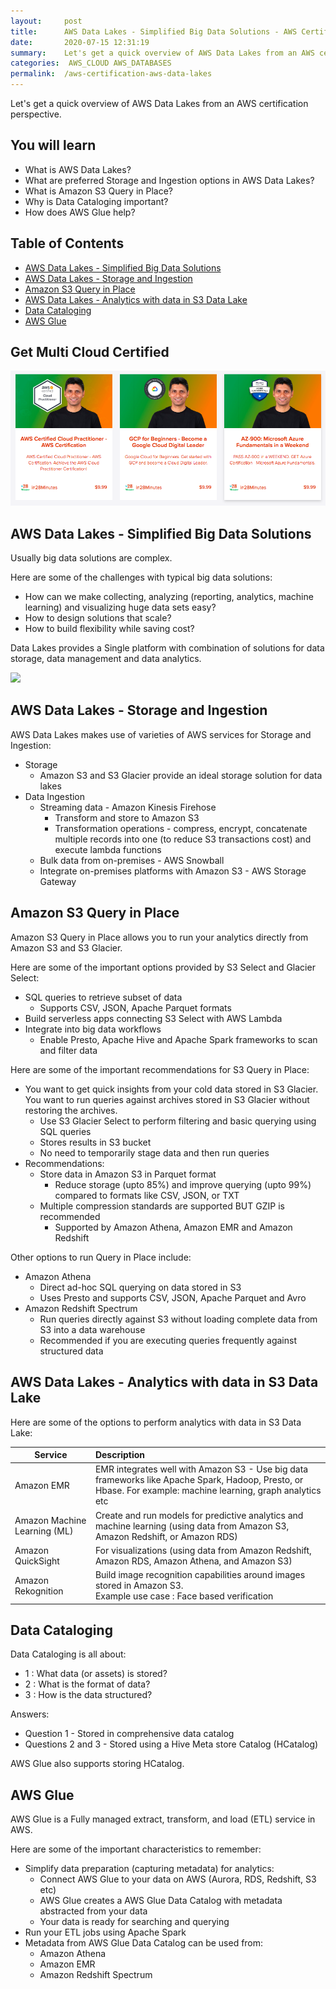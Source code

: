 ```yaml
---
layout:     post
title:      AWS Data Lakes - Simplified Big Data Solutions - AWS Certification Cheat Sheet
date:       2020-07-15 12:31:19
summary:    Let's get a quick overview of AWS Data Lakes from an AWS certification perspective.  
categories:  AWS_CLOUD AWS_DATABASES
permalink:  /aws-certification-aws-data-lakes
---
```


Let's get a quick overview of AWS Data Lakes from an AWS certification perspective. 

## You will learn
- What is AWS Data Lakes?
- What are preferred Storage and Ingestion options in AWS Data Lakes?
- What is Amazon S3 Query in Place?
- Why is Data Cataloging important?
- How does AWS Glue help?


## Table of Contents
- [AWS Data Lakes - Simplified Big Data Solutions](#aws-data-lakes---simplified-big-data-solutions)
- [AWS Data Lakes - Storage and Ingestion](#aws-data-lakes---storage-and-ingestion)
- [Amazon S3 Query in Place](#amazon-s3-query-in-place)
- [AWS Data Lakes -  Analytics with data in S3 Data Lake](#aws-data-lakes---analytics-with-data-in-s3-data-lake)
- [Data Cataloging](#data-cataloging)
- [AWS Glue](#aws-glue)

## Get Multi Cloud Certified

<div>
	<p><a href="https://courses.in28minutes.com/p/3-in-1-aws-azure-and-google-cloud-beginner-certifications"><img src="/images/multi-cloud-certified.png" alt="Image" title="AWS Architect Associate Certification"></a></p>
</div>


## AWS Data Lakes - Simplified Big Data Solutions

Usually big data solutions are complex. 

Here are some of the challenges with typical big data solutions:
- How can we make collecting, analyzing (reporting, analytics, machine learning) and visualizing huge data sets easy? 
- How to design solutions that scale? 
- How to build flexibility while saving cost?

Data Lakes provides a Single platform with combination of solutions for data storage, data management and data analytics.

![](/images/aws/data-lake-architecture.png)

## AWS Data Lakes - Storage and Ingestion

AWS Data Lakes makes use of varieties of AWS services for Storage and Ingestion:
- Storage
	- Amazon S3 and S3 Glacier provide an ideal storage solution for data lakes
- Data Ingestion
	- Streaming data - Amazon Kinesis Firehose
		- Transform and store to Amazon S3
		- Transformation operations - compress, encrypt, concatenate multiple records into one (to reduce S3 transactions cost) and execute lambda functions 
	- Bulk data from on-premises - AWS Snowball
	- Integrate on-premises platforms with Amazon S3 - AWS Storage Gateway

## Amazon S3 Query in Place

Amazon S3 Query in Place allows you to run your analytics directly from Amazon S3 and S3 Glacier.

Here are some of the important options provided by S3 Select and Glacier Select:
- SQL queries to retrieve subset of data
	- Supports CSV, JSON, Apache Parquet formats
- Build serverless apps connecting S3 Select with AWS Lambda
- Integrate into big data workflows 
	- Enable Presto, Apache Hive and Apache Spark frameworks to scan and filter data

Here are some of the important recommendations for S3 Query in Place:
- You want to get quick insights from your cold data stored in S3 Glacier. You want to run queries against archives stored in S3 Glacier without restoring the archives.
	- Use S3 Glacier Select to perform filtering and basic querying using SQL queries 
	- Stores results in S3 bucket
	- No need to temporarily stage data and then run queries
- Recommendations:
	- Store data in Amazon S3 in Parquet format
		- Reduce storage (upto 85%) and improve querying (upto 99%) compared to formats like CSV, JSON, or TXT
	- Multiple compression standards are supported BUT GZIP is recommended
		- Supported by Amazon Athena, Amazon EMR and Amazon Redshift


Other options to run Query in Place include:
- Amazon Athena
	- Direct ad-hoc SQL querying on data stored in S3
	- Uses Presto and supports CSV, JSON,  Apache Parquet and Avro
- Amazon Redshift Spectrum 
	- Run queries directly against S3 without loading complete data from S3 into a data warehouse
	- Recommended if you are executing queries frequently against structured data


## AWS Data Lakes -  Analytics with data in S3 Data Lake

Here are some of the options to perform analytics with data in S3 Data Lake:

| Service | Description  | 
|--|:--|
| Amazon EMR | EMR integrates well with Amazon S3 - Use big data frameworks like Apache Spark, Hadoop, Presto, or Hbase. For example: machine learning, graph analytics etc|
|Amazon Machine Learning (ML)|Create and run models for predictive analytics and machine learning (using data from Amazon S3, Amazon Redshift, or Amazon RDS)|
| Amazon QuickSight |For visualizations (using data from Amazon Redshift, Amazon RDS, Amazon Athena, and Amazon S3)|
|Amazon Rekognition | Build image recognition capabilities around images stored in Amazon S3. <BR/>Example use case : Face based verification|

## Data Cataloging

Data Cataloging is all about:
- 1 : What data (or assets) is stored?
- 2 : What is the format of data?
- 3 : How is the data structured?

Answers:
- Question 1 - Stored in comprehensive data catalog
- Questions 2 and 3 - Stored using a Hive Meta store Catalog (HCatalog)

AWS Glue also supports storing HCatalog.

##  AWS Glue

AWS Glue is a Fully managed extract, transform, and load (ETL) service in AWS.

Here are some of the important characteristics to remember:
- Simplify data preparation (capturing metadata) for analytics: 
	- Connect AWS Glue to your data on AWS (Aurora, RDS, Redshift, S3 etc)
	- AWS Glue creates a AWS Glue Data Catalog with metadata abstracted from your data
	- Your data is ready for searching and querying
- Run your ETL jobs using Apache Spark
- Metadata from AWS Glue Data Catalog can be used from:
	- Amazon Athena
	- Amazon EMR
	- Amazon Redshift Spectrum
